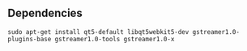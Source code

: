 

## Dependencies
    sudo apt-get install qt5-default libqt5webkit5-dev gstreamer1.0-plugins-base gstreamer1.0-tools gstreamer1.0-x
